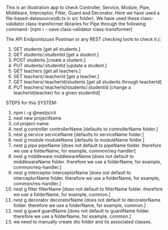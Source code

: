 This is an illustration app to check Controller, Service, Module, Pipe, Middleare, Interceptor, Filter, Guard and Decorator.
Here we have used a file-based-datasource(db.ts in src folder).
We have used these class-validator class-transformer libraries for Pipe through the following command-
[npm i --save class-validator class-transformer]

The API Endpoints(use Postman or any REST checking tools to check it.):
1. GET students [get all students.]
2. GET students/:studentId [get a student.]
3. POST students [create a student.]
4. PUT students/:studentId [update a student.]
5. GET teachers [get all teachers.]
6. GET teachers/:teacherId [get a teacher.]
7. GET teachers/:teacherId/students [get all students through teacherId]
8. PUT teachers/:teacherId/students/:studentId [change a teacherId(teacher) for a given studentId]

STEPS for this SYSTEM:
1. npm i -g @nestjs/cli
2. nest new projectName
3. cd project-name
4. nest g controller controllerName [defaults to controllerName folder.]
5. nest g service serviceName [defaults to serviceName folder.]
6. nest g module moduleName [defaults to moduleName folder.]
7. nest g pipe pipeName [does not default  to pipeName folder. therefore we use a folderName, for example, common/req-handler]
8. nest g middleware middlewareName [does not default to middlewareName folder. therefore we use a folderName, for example, common/req-handler.]
9. nest g interceptor interceptorName [does not default to interceptorName folder. therefore we use a folderName, for example, common/res-handler.]
10. nest g filter filterName [does not default  to filterName folder. therefore we use a folderName, for example, common.]
11. nest g decorator decoratorName [does not default  to decoratorName folder. therefore we use a folderName, for example, common.]
12. nest g guard guardName [does not default  to guardName folder. therefore we use a folderName, for example, common.]
13. we need to manually create dto folder and its associated classes.

